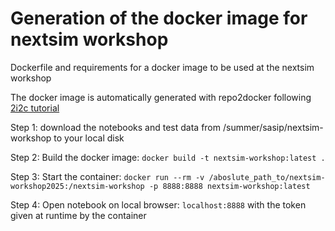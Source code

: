 # Generation of the docker image for nextsim workshop

Dockerfile and requirements for a docker image to be used at the nextsim workshop

The docker image is automatically generated with repo2docker following [2i2c tutorial](https://docs.2i2c.org/admin/howto/environment/hub-user-image-template-guide/)

Step 1: download the notebooks and test data from /summer/sasip/nextsim-workshop to your local disk

Step 2: Build the docker image: `docker build -t nextsim-workshop:latest .`

Step 3: Start the container: `docker run --rm -v /aboslute_path_to/nextsim-workshop2025:/nextsim-workshop -p 8888:8888 nextsim-workshop:latest`

Step 4: Open notebook on local browser: `localhost:8888` with the token given at runtime by the container

